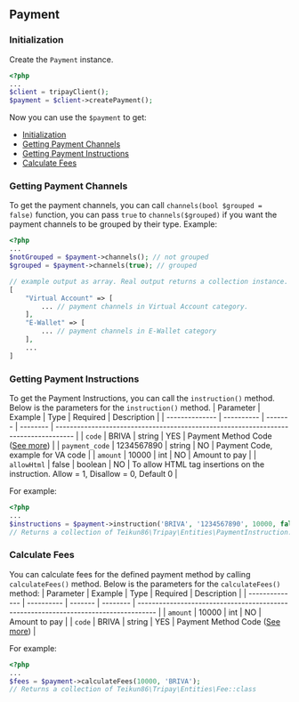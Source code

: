 <h2>Payment</h2>

### Initialization
Create the `Payment` instance.
```php
<?php
...
$client = tripayClient();
$payment = $client->createPayment();
```
Now you can use the `$payment` to get:
- [Initialization](#initialization)
- [Getting Payment Channels](#getting-payment-channels)
- [Getting Payment Instructions](#getting-payment-instructions)
- [Calculate Fees](#calculate-fees)


### Getting Payment Channels
To get the payment channels, you can call `channels(bool $grouped = false)` function, you can pass `true` to `channels($grouped)` if you want the payment channels to be grouped by their type.
Example:
```php
<?php
...
$notGrouped = $payment->channels(); // not grouped
$grouped = $payment->channels(true); // grouped

// example output as array. Real output returns a collection instance.
[
    "Virtual Account" => [
        ... // payment channels in Virtual Account category.
    ],
    "E-Wallet" => [
        ... // payment channels in E-Wallet category
    ],
    ...
]
```
 
### Getting Payment Instructions
To get the Payment Instructions, you can call the `instruction()` method. Below is the parameters for the `instruction()` method.
| Parameter      | Example    | Type    | Required | Description                                                                         |
| -------------- | ---------- | ------- | -------- | ----------------------------------------------------------------------------------- |
| `code`         | BRIVA      | string  | YES      | Payment Method Code ([See more](https://tripay.co.id/developer?tab=channels))       |
| `payment_code` | 1234567890 | string  | NO       | Payment Code, example for VA code                                                   |
| `amount`       | 10000      | int     | NO       | Amount to pay                                                                       |
| `allowHtml`    | false      | boolean | NO       | To allow HTML tag insertions on the instruction. Allow = 1, Disallow = 0, Default 0 |

For example:
```php
<?php
...
$instructions = $payment->instruction('BRIVA', '1234567890', 10000, false);
// Returns a collection of Teikun86\Tripay\Entities\PaymentInstruction::class
```

### Calculate Fees
You can calculate fees for the defined payment method by calling `calculateFees()` method. Below is the parameters for the `calculateFees()` method:
| Parameter      | Example    | Type    | Required | Description                                                                         |
| -------------- | ---------- | ------- | -------- | ----------------------------------------------------------------------------------- |
| `amount`       | 10000      | int     | NO       | Amount to pay                                                                       |
| `code`         | BRIVA      | string  | YES      | Payment Method Code ([See more](https://tripay.co.id/developer?tab=channels))       |

For example:
```php
<?php
...
$fees = $payment->calculateFees(10000, 'BRIVA');
// Returns a collection of Teikun86\Tripay\Entities\Fee::class
```
